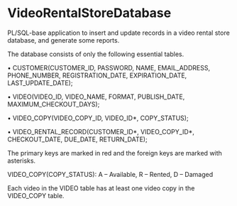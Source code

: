 # VideoRentalStoreDatabase
PL/SQL-base application to insert and update records in a video rental store database, and generate some reports.


The database consists of only the following essential tables.

•	CUSTOMER(CUSTOMER_ID, PASSWORD, NAME, EMAIL_ADDRESS, PHONE_NUMBER,
   	   REGISTRATION_DATE, EXPIRATION_DATE, LAST_UPDATE_DATE);

•	VIDEO(VIDEO_ID, VIDEO_NAME, FORMAT, PUBLISH_DATE,
   MAXIMUM_CHECKOUT_DAYS);

•	VIDEO_COPY(VIDEO_COPY_ID, VIDEO_ID*, COPY_STATUS);

•	VIDEO_RENTAL_RECORD(CUSTOMER_ID*, VIDEO_COPY_ID*, CHECKOUT_DATE,
   DUE_DATE, RETURN_DATE);

The primary keys are marked in red and the foreign keys are marked with asterisks.

VIDEO_COPY(COPY_STATUS): 	A – Available, R – Rented, D – Damaged

Each video in the VIDEO table has at least one video copy in the VIDEO_COPY table.
